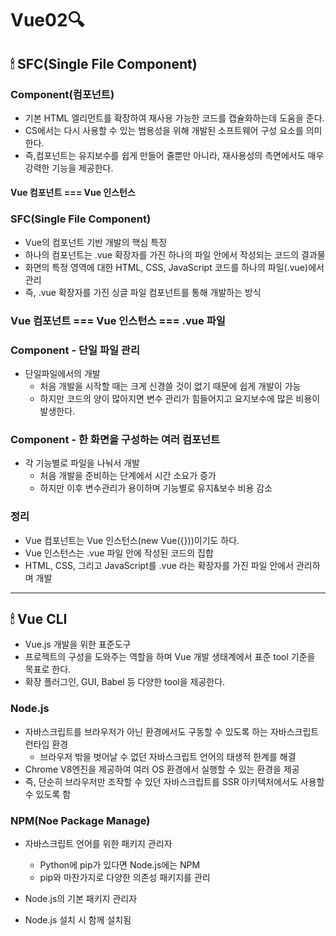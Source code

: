 # Vue02🔍

## 🕯 SFC(Single File Component)

### Component(컴포넌트)

- 기본 HTML 엘리먼트를 확장하여 재사용 가능한 코드를 캡슐화하는데 도움을 준다.
- CS에서는 다시 사용할 수 있는 범용성을 위해 개발된 소프트웨어 구성 요소를 의미한다.
- 즉,컴포넌트는 유지보수를 쉽게 만들어 줄뿐만 아니라, 재사용성의 측면에서도 매우 강력한 기능을 제공한다.

#### Vue 컴포넌트 === Vue 인스턴스



### SFC(Single File Component)

- Vue의 컴포넌트 기반 개발의 핵심 특징
- 하나의 컴포넌트는 .vue 확장자를 가진 하나의 파일 안에서 작성되는 코드의 결과물
- 화면의 특정 영역에 대한 HTML, CSS, JavaScript 코드를 하나의 파일(.vue)에서 관리
- 즉, .vue 확장자를 가진 싱글 파일 컴포넌트를 통해 개발하는 방식

### Vue 컴포넌트 === Vue 인스턴스 === .vue 파일



### Component - 단일 파일 관리

- 단일파일에서의 개발
  - 처음 개발을 시작할 때는 크게 신경쓸 것이 없기 때문에 쉽게 개발이 가능
  - 하지만 코드의 양이 많아지면 변수 관리가 힘들어지고 요지보수에 많은 비용이 발생한다.

### Component - 한 화면을 구성하는 여러 컴포넌트

- 각 기능별로 파일을 나눠서 개발
  - 처음 개발을 준비하는 단계에서 시간 소요가 증가
  - 하지만 이후 변수관리가 용이하며 기능별로 유지&보수 비용 감소



### 정리

- Vue 컴포넌트는 Vue 인스턴스(new Vue({}))이기도 하다.
- Vue 인스턴스는 .vue 파일 안에 작성된 코드의 집합
- HTML, CSS, 그리고 JavaScript를 .vue 라는 확장자를 가진 파일 안에서 관리하며 개발

---



##  🕯 Vue CLI

- Vue.js 개발을 위한 표준도구
- 프로젝트의 구성을 도와주는 역할을 하며 Vue 개발 생태계에서 표준 tool 기준을 목표로 한다.
- 확장 플러그인, GUI, Babel 등 다양한 tool을 제공한다.



### Node.js

- 자바스크립트를 브라우저가 아닌 환경에서도 구동할 수 있도록 하는 자바스크립트 런타임 환경
  - 브라우저 밖을 벗어날 수 없던 자바스크립트 언어의 태생적 한계를 해결
- Chrome  V8엔진을 제공하여 여러 OS 환경에서 실행할 수 있는 환경을 제공
- 즉, 단순히 브라우저만 조작할 수 있던 자바스크립트를 SSR 아키텍처에서도 사용할 수 있도록 함



### NPM(Noe Package Manage)

- 자바스크립트 언어를 위한 패키지 관리자
  - Python에 pip가 있다면 Node.js에는 NPM
  - pip와 마찬가지로 다양한 의존성 패키지를 관리

- Node.js의 기본 패키지 관리자 

- Node.js 설치 시 함께 설치됨



